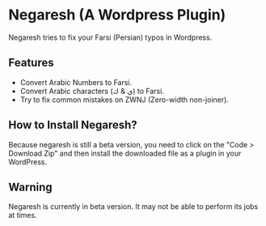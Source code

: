 # Negaresh (A Wordpress Plugin)

Negaresh tries to fix your Farsi (Persian) typos in Wordpress.

## Features
- Convert Arabic Numbers to Farsi.
- Convert Arabic characters  (ي & ك) to Farsi.
- Try to fix common mistakes on ZWNJ (Zero-width non-joiner).

## How to Install Negaresh?
Because negaresh is still a beta version, you need to click on the "Code > Download Zip" and then install the downloaded file as a plugin in your WordPress.

## Warning
Negaresh is currently in beta version. It may not be able to perform its jobs at times.
